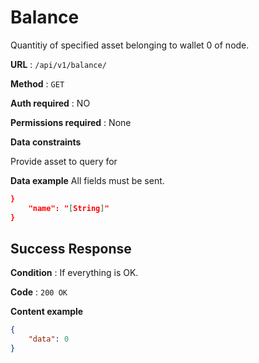 # Balance

Quantitiy of specified asset belonging to wallet 0 of node.

**URL** : `/api/v1/balance/`

**Method** : `GET`

**Auth required** : NO

**Permissions required** : None

**Data constraints**

Provide asset to query for

**Data example** All fields must be sent.

```json
}
    "name": "[String]"
}
```

## Success Response

**Condition** : If everything is OK.

**Code** : `200 OK`

**Content example**

```json
{
    "data": 0
}
```
